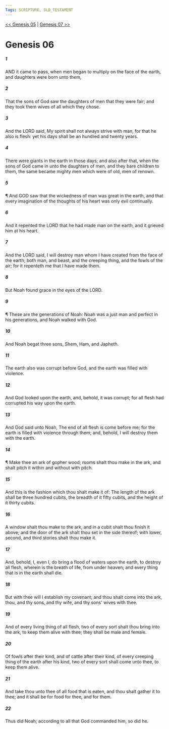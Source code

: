 ```yaml
---
Tags: SCRIPTURE, OLD_TESTAMENT
---
```


[<< Genesis 05](OLD_TESTAMENT/01_Genesis/Genesis_05.md) | [Genesis 07 >>](OLD_TESTAMENT/01_Genesis/Genesis_07.md)

# Genesis 06

##### 1
 AND it came to pass, when men began to multiply on the face of the earth, and daughters were born unto them,
##### 2
 That the sons of God saw the daughters of men that they were fair; and they took them wives of all which they chose.
##### 3
 And the LORD said, My spirit shall not always strive with man, for that he also is flesh: yet his days shall be an hundred and twenty years.
##### 4
 There were giants in the earth in those days; and also after that, when the sons of God came in unto the daughters of men, and they bare children to them, the same became mighty men which were of old, men of renown.
##### 5
 ¶ And GOD saw that the wickedness of man was great in the earth, and that every imagination of the thoughts of his heart was only evil continually.
##### 6
 And it repented the LORD that he had made man on the earth, and it grieved him at his heart.
##### 7
 And the LORD said, I will destroy man whom I have created from the face of the earth; both man, and beast, and the creeping thing, and the fowls of the air; for it repenteth me that I have made them.
##### 8
 But Noah found grace in the eyes of the LORD.
##### 9
 ¶ These are the generations of Noah: Noah was a just man and perfect in his generations, and Noah walked with God.
##### 10
 And Noah begat three sons, Shem, Ham, and Japheth.
##### 11
 The earth also was corrupt before God, and the earth was filled with violence.
##### 12
 And God looked upon the earth, and, behold, it was corrupt; for all flesh had corrupted his way upon the earth.
##### 13
 And God said unto Noah, The end of all flesh is come before me; for the earth is filled with violence through them; and, behold, I will destroy them with the earth.
##### 14
 ¶ Make thee an ark of gopher wood; rooms shalt thou make in the ark, and shalt pitch it within and without with pitch.
##### 15
 And this is the fashion which thou shalt make it of: The length of the ark shall be three hundred cubits, the breadth of it fifty cubits, and the height of it thirty cubits.
##### 16
 A window shalt thou make to the ark, and in a cubit shalt thou finish it above; and the door of the ark shalt thou set in the side thereof; with lower, second, and third stories shalt thou make it.
##### 17
 And, behold, I, even I, do bring a flood of waters upon the earth, to destroy all flesh, wherein is the breath of life, from under heaven; and every thing that is in the earth shall die.
##### 18
 But with thee will I establish my covenant; and thou shalt come into the ark, thou, and thy sons, and thy wife, and thy sons' wives with thee.
##### 19
 And of every living thing of all flesh, two of every sort shalt thou bring into the ark, to keep them alive with thee; they shall be male and female.
##### 20
 Of fowls after their kind, and of cattle after their kind, of every creeping thing of the earth after his kind, two of every sort shall come unto thee, to keep them alive.
##### 21
 And take thou unto thee of all food that is eaten, and thou shalt gather it to thee; and it shall be for food for thee, and for them.
##### 22
 Thus did Noah; according to all that God commanded him, so did he.
